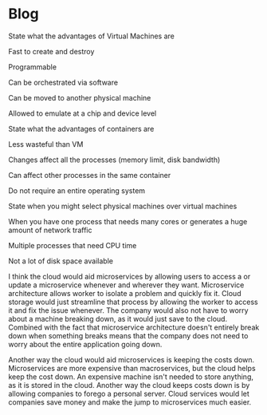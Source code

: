 # Blog
 State what the advantages of Virtual Machines are
  
  Fast to create and destroy
  
  Programmable
    
   Can be orchestrated via software
  
  Can be moved to another physical machine
  
  Allowed to emulate at a chip and device level
 
 
 State what the advantages of containers are
  
  Less wasteful than VM
  
  Changes affect all the processes (memory limit, disk bandwidth)
  
  Can affect other processes in the same container
  
  Do not require an entire operating system
  
 
 State when you might select physical machines over virtual machines
  
  When you have one process that needs many cores or generates a huge amount of network traffic
  
  Multiple processes that need CPU time
  
  Not a lot of disk space available
  
 I think the cloud would aid microservices by allowing users to access a or update a microservice whenever and wherever they want. Microservice architecture allows worker to isolate a problem
 and quickly fix it. Cloud storage would just streamline that process by allowing the worker to access it and fix the issue whenever. The company would also not have to worry about
 a machine breaking down, as it would just save to the cloud. Combined with the fact that microservice architecture doesn't entirely break down when something breaks means that the
 company does not need to worry about the entire application going down.
 
 Another way the cloud would aid microservices is keeping the costs down. Microservices are more expensive than macroservices, but the cloud helps keep the cost down. An expensive
 machine isn't needed to store anything, as it is stored in the cloud. Another way the cloud keeps costs down is by allowing companies to forego a personal server. Cloud services
 would let companies save money and make the jump to microservices much easier.
